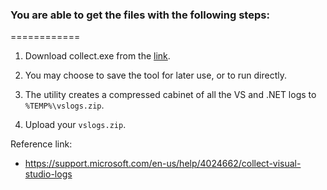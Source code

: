 ### You are able to get the files with the following steps: 
============ 
1) Download collect.exe from the [link](http://aka.ms/vscollect). 

2) You may choose to save the tool for later use, or to run directly. 

3) The utility creates a compressed cabinet of all the VS and .NET logs to `%TEMP%\vslogs.zip`. 

4) Upload your `vslogs.zip`.

Reference link:

-  https://support.microsoft.com/en-us/help/4024662/collect-visual-studio-logs
